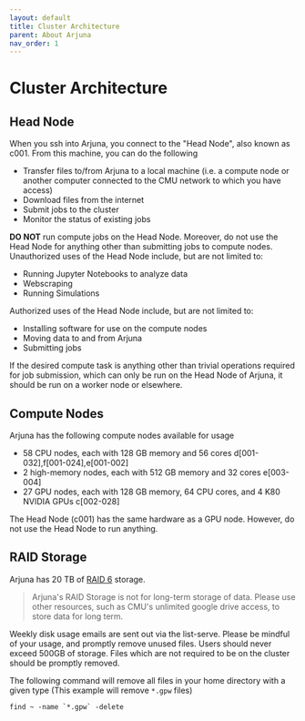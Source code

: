 ```yaml
---
layout: default
title: Cluster Architecture
parent: About Arjuna
nav_order: 1
---
```


# Cluster Architecture

## Head Node

When you ssh into Arjuna, you connect to the "Head Node", also known as c001. From this machine, you
can do the following

- Transfer files to/from Arjuna to a local machine (i.e. a compute node or another computer connected to the CMU network to which you have access)
- Download files from the internet
- Submit jobs to the cluster
- Monitor the status of existing jobs

**DO NOT** run compute jobs on the Head Node. Moreover, do not use the Head Node for anything other than submitting jobs to compute nodes. Unauthorized uses of the Head Node include, but are not limited to:

- Running Jupyter Notebooks to analyze data
- Webscraping
- Running Simulations

Authorized uses of the Head Node include, but are not limited to:

- Installing software for use on the compute nodes
- Moving data to and from Arjuna
- Submitting jobs

If the desired compute task is anything other than trivial operations required for job submission, which can only be run on the Head Node of Arjuna, it should be run on a worker node or elsewhere.

## Compute Nodes

Arjuna has the following compute nodes available for usage

- 58 CPU nodes, each with 128 GB memory and 56 cores d[001-032],f[001-024],e[001-002]
- 2 high-memory nodes, each with 512 GB memory and 32 cores e[003-004]
- 27 GPU nodes, each with 128 GB memory, 64 CPU cores, and 4 K80 NVIDIA GPUs c[002-028]

The Head Node (c001) has the same hardware as a GPU node. However, do not use the Head Node to run anything.

## RAID Storage

Arjuna has 20 TB of [RAID 6] storage.

> Arjuna's RAID Storage is not for long-term storage of data. Please use other resources, such as CMU's unlimited google drive access, to store data for long term.

[RAID 6]: https://en.wikipedia.org/wiki/Standard_RAID_levels#RAID_6

Weekly disk usage emails are sent out via the list-serve. Please be mindful of your usage, and promptly remove unused files. Users should never exceed 500GB of storage. Files which are not required to be on the cluster should be promptly removed.

The following command will remove all files in your home directory with a given
type (This example will remove `*.gpw` files)

```shell
find ~ -name `*.gpw` -delete
```

